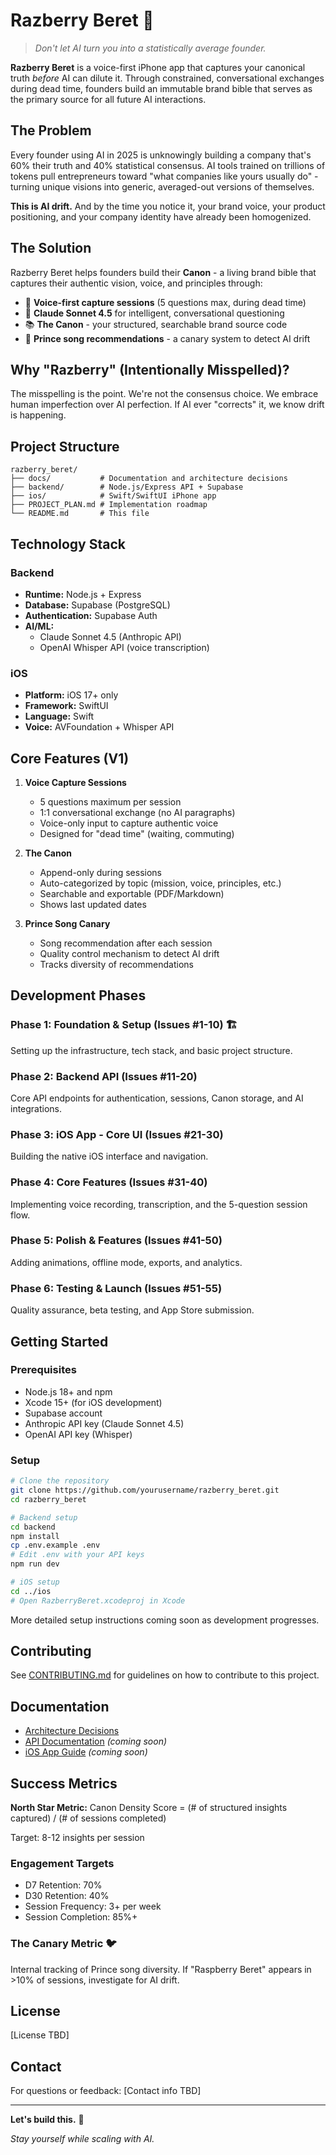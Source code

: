 # Razberry Beret 🎸

> *Don't let AI turn you into a statistically average founder.*

**Razberry Beret** is a voice-first iPhone app that captures your canonical truth *before* AI can dilute it. Through constrained, conversational exchanges during dead time, founders build an immutable brand bible that serves as the primary source for all future AI interactions.

## The Problem

Every founder using AI in 2025 is unknowingly building a company that's 60% their truth and 40% statistical consensus. AI tools trained on trillions of tokens pull entrepreneurs toward "what companies like yours usually do" - turning unique visions into generic, averaged-out versions of themselves.

**This is AI drift.** And by the time you notice it, your brand voice, your product positioning, and your company identity have already been homogenized.

## The Solution

Razberry Beret helps founders build their **Canon** - a living brand bible that captures their authentic vision, voice, and principles through:

- 🎤 **Voice-first capture sessions** (5 questions max, during dead time)
- 🤖 **Claude Sonnet 4.5** for intelligent, conversational questioning  
- 📚 **The Canon** - your structured, searchable brand source code
- 🎵 **Prince song recommendations** - a canary system to detect AI drift

## Why "Razberry" (Intentionally Misspelled)?

The misspelling is the point. We're not the consensus choice. We embrace human imperfection over AI perfection. If AI ever "corrects" it, we know drift is happening.

## Project Structure

```
razberry_beret/
├── docs/           # Documentation and architecture decisions
├── backend/        # Node.js/Express API + Supabase
├── ios/            # Swift/SwiftUI iPhone app
├── PROJECT_PLAN.md # Implementation roadmap
└── README.md       # This file
```

## Technology Stack

### Backend
- **Runtime:** Node.js + Express
- **Database:** Supabase (PostgreSQL)
- **Authentication:** Supabase Auth
- **AI/ML:** 
  - Claude Sonnet 4.5 (Anthropic API)
  - OpenAI Whisper API (voice transcription)

### iOS
- **Platform:** iOS 17+ only
- **Framework:** SwiftUI
- **Language:** Swift
- **Voice:** AVFoundation + Whisper API

## Core Features (V1)

1. **Voice Capture Sessions**
   - 5 questions maximum per session
   - 1:1 conversational exchange (no AI paragraphs)
   - Voice-only input to capture authentic voice
   - Designed for "dead time" (waiting, commuting)

2. **The Canon**
   - Append-only during sessions
   - Auto-categorized by topic (mission, voice, principles, etc.)
   - Searchable and exportable (PDF/Markdown)
   - Shows last updated dates

3. **Prince Song Canary**
   - Song recommendation after each session
   - Quality control mechanism to detect AI drift
   - Tracks diversity of recommendations

## Development Phases

### Phase 1: Foundation & Setup (Issues #1-10) 🏗️
Setting up the infrastructure, tech stack, and basic project structure.

### Phase 2: Backend API (Issues #11-20) 
Core API endpoints for authentication, sessions, Canon storage, and AI integrations.

### Phase 3: iOS App - Core UI (Issues #21-30)
Building the native iOS interface and navigation.

### Phase 4: Core Features (Issues #31-40)
Implementing voice recording, transcription, and the 5-question session flow.

### Phase 5: Polish & Features (Issues #41-50)
Adding animations, offline mode, exports, and analytics.

### Phase 6: Testing & Launch (Issues #51-55)
Quality assurance, beta testing, and App Store submission.

## Getting Started

### Prerequisites
- Node.js 18+ and npm
- Xcode 15+ (for iOS development)
- Supabase account
- Anthropic API key (Claude Sonnet 4.5)
- OpenAI API key (Whisper)

### Setup

```bash
# Clone the repository
git clone https://github.com/yourusername/razberry_beret.git
cd razberry_beret

# Backend setup
cd backend
npm install
cp .env.example .env
# Edit .env with your API keys
npm run dev

# iOS setup
cd ../ios
# Open RazberryBeret.xcodeproj in Xcode
```

More detailed setup instructions coming soon as development progresses.

## Contributing

See [CONTRIBUTING.md](CONTRIBUTING.md) for guidelines on how to contribute to this project.

## Documentation

- [Architecture Decisions](docs/ARCHITECTURE.md)
- [API Documentation](docs/API.md) *(coming soon)*
- [iOS App Guide](docs/IOS_GUIDE.md) *(coming soon)*

## Success Metrics

**North Star Metric:** Canon Density Score = (# of structured insights captured) / (# of sessions completed)

Target: 8-12 insights per session

### Engagement Targets
- D7 Retention: 70%
- D30 Retention: 40%
- Session Frequency: 3+ per week
- Session Completion: 85%+

### The Canary Metric 🐦
Internal tracking of Prince song diversity. If "Raspberry Beret" appears in >10% of sessions, investigate for AI drift.

## License

[License TBD]

## Contact

For questions or feedback: [Contact info TBD]

---

**Let's build this.** 🚀

*Stay yourself while scaling with AI.*

